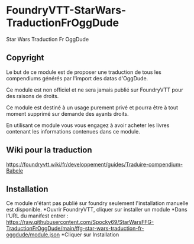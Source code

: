 # FoundryVTT-StarWars-TraductionFrOggDude
 Star Wars Traduction Fr OggDude
 
 ## Copyright
 Le but de ce module est de proposer une traduction de tous les compendiums générés par l'import des datas d'OggDude. 
 
 Ce module est non officiel et ne sera jamais publié sur FoundryVTT pour des raisons de droits.
 
 Ce module est destiné à un usage purement privé et pourra être à tout moment supprimé sur demande des ayants droits.
 
 En utilisant ce module vous vous engagez à avoir acheter les livres contenant les informations contenues dans ce module.
 
 ## Wiki pour la traduction
 https://foundryvtt.wiki/fr/developpement/guides/Traduire-compendium-Babele
 
 ## Installation
 Ce module n'étant pas publié sur foundry seulement l'installation manuelle est disponible.
 *Ouvrir FoundryVTT, cliquer sur installer un module
 *Dans l'URL du manifest entrer : https://raw.githubusercontent.com/Spocky69/StarWarsFFG-TraductionFrOggDude/main/ffg-star-wars-traduction-fr-oggdude/module.json
 *Cliquer sur Installation
 
 
 
